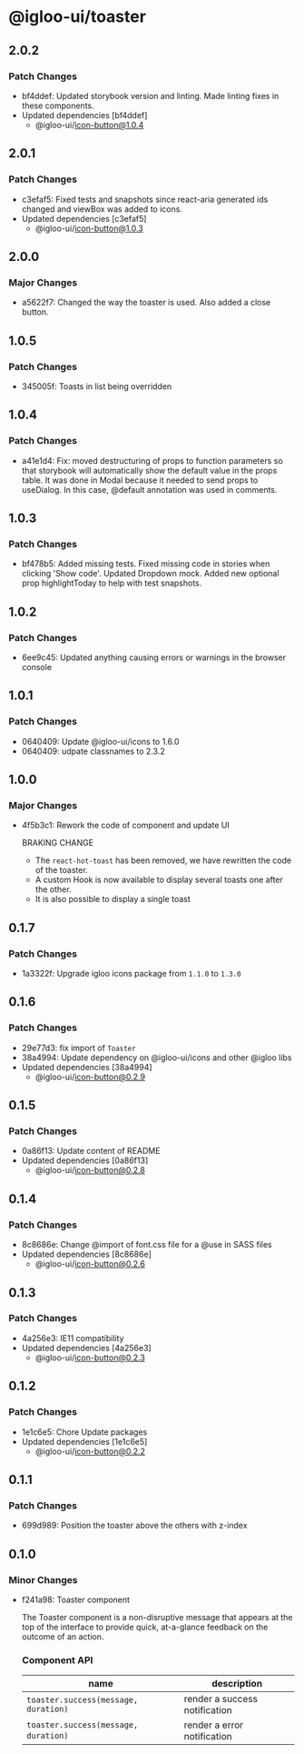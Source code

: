 # @igloo-ui/toaster

## 2.0.2

### Patch Changes

- bf4ddef: Updated storybook version and linting. Made linting fixes in these components.
- Updated dependencies [bf4ddef]
  - @igloo-ui/icon-button@1.0.4

## 2.0.1

### Patch Changes

- c3efaf5: Fixed tests and snapshots since react-aria generated ids changed and viewBox was added to icons.
- Updated dependencies [c3efaf5]
  - @igloo-ui/icon-button@1.0.3

## 2.0.0

### Major Changes

- a5622f7: Changed the way the toaster is used. Also added a close button.

## 1.0.5

### Patch Changes

- 345005f: Toasts in list being overridden

## 1.0.4

### Patch Changes

- a41e1d4: Fix: moved destructuring of props to function parameters so that storybook will automatically show the default value in the props table. It was done in Modal because it needed to send props to useDialog. In this case, @default annotation was used in comments.

## 1.0.3

### Patch Changes

- bf478b5: Added missing tests. Fixed missing code in stories when clicking 'Show code'. Updated Dropdown mock. Added new optional prop highlightToday to help with test snapshots.

## 1.0.2

### Patch Changes

- 6ee9c45: Updated anything causing errors or warnings in the browser console

## 1.0.1

### Patch Changes

- 0640409: Update @igloo-ui/icons to 1.6.0
- 0640409: udpate classnames to 2.3.2

## 1.0.0

### Major Changes

- 4f5b3c1: Rework the code of component and update UI

  BRAKING CHANGE

  - The `react-hot-toast` has been removed, we have rewritten the code of the toaster.
  - A custom Hook is now available to display several toasts one after the other.
  - It is also possible to display a single toast

## 0.1.7

### Patch Changes

- 1a3322f: Upgrade igloo icons package from `1.1.0` to `1.3.0`

## 0.1.6

### Patch Changes

- 29e77d3: fix import of `Toaster`
- 38a4994: Update dependency on @igloo-ui/icons and other @igloo libs
- Updated dependencies [38a4994]
  - @igloo-ui/icon-button@0.2.9

## 0.1.5

### Patch Changes

- 0a86f13: Update content of README
- Updated dependencies [0a86f13]
  - @igloo-ui/icon-button@0.2.8

## 0.1.4

### Patch Changes

- 8c8686e: Change @import of font.css file for a @use in SASS files
- Updated dependencies [8c8686e]
  - @igloo-ui/icon-button@0.2.6

## 0.1.3

### Patch Changes

- 4a256e3: IE11 compatibility
- Updated dependencies [4a256e3]
  - @igloo-ui/icon-button@0.2.3

## 0.1.2

### Patch Changes

- 1e1c6e5: Chore Update packages
- Updated dependencies [1e1c6e5]
  - @igloo-ui/icon-button@0.2.2

## 0.1.1

### Patch Changes

- 699d989: Position the toaster above the others with z-index

## 0.1.0

### Minor Changes

- f241a98: Toaster component

  The Toaster component is a non-disruptive message that appears at the top of the interface to provide quick, at-a-glance feedback on the outcome of an action.

  ### Component API

  | name                                  | description                   |
  | ------------------------------------- | ----------------------------- |
  | `toaster.success(message, duration)`  | render a success notification |
  | `toaster.success(message, duration)`  | render a error notification   |
